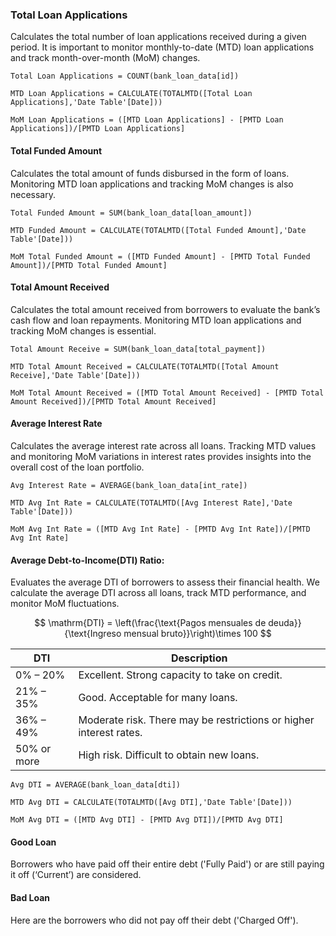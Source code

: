 ### Total Loan Applications
Calculates the total number of loan applications received during a given period. It is important to monitor monthly-to-date (MTD) loan applications and track month-over-month (MoM) changes.

```DAX
Total Loan Applications = COUNT(bank_loan_data[id])
```

```DAX
MTD Loan Applications = CALCULATE(TOTALMTD([Total Loan Applications],'Date Table'[Date]))
```

```DAX
MoM Loan Applications = ([MTD Loan Applications] - [PMTD Loan Applications])/[PMTD Loan Applications]
```

#### Total Funded Amount
Calculates the total amount of funds disbursed in the form of loans. Monitoring MTD loan applications and tracking MoM changes is also necessary.

```DAX
Total Funded Amount = SUM(bank_loan_data[loan_amount])
```

```DAX
MTD Funded Amount = CALCULATE(TOTALMTD([Total Funded Amount],'Date Table'[Date]))
```

```DAX
MoM Total Funded Amount = ([MTD Funded Amount] - [PMTD Total Funded Amount])/[PMTD Total Funded Amount]
```

#### Total Amount Received
Calculates the total amount received from borrowers to evaluate the bank’s cash flow and loan repayments. Monitoring MTD loan applications and tracking MoM changes is essential.

```DAX
Total Amount Receive = SUM(bank_loan_data[total_payment])
```

```DAX
MTD Total Amount Received = CALCULATE(TOTALMTD([Total Amount Receive],'Date Table'[Date]))
```

```DAX
MoM Total Amount Received = ([MTD Total Amount Received] - [PMTD Total Amount Received])/[PMTD Total Amount Received]
```

#### Average Interest Rate
Calculates the average interest rate across all loans. Tracking MTD values and monitoring MoM variations in interest rates provides insights into the overall cost of the loan portfolio.

```DAX
Avg Interest Rate = AVERAGE(bank_loan_data[int_rate])
```

```DAX
MTD Avg Int Rate = CALCULATE(TOTALMTD([Avg Interest Rate],'Date Table'[Date]))
```

```DAX
MoM Avg Int Rate = ([MTD Avg Int Rate] - [PMTD Avg Int Rate])/[PMTD Avg Int Rate]
```

#### Average Debt-to-Income(DTI) Ratio: 
Evaluates the average DTI of borrowers to assess their financial health. We calculate the average DTI across all loans, track MTD performance, and monitor MoM fluctuations.

$$
\mathrm{DTI} = \left(\frac{\text{Pagos mensuales de deuda}}{\text{Ingreso mensual bruto}}\right)\times 100
$$

DTI  | Description
------------- | -------------
0% – 20%  |  Excellent. Strong capacity to take on credit.
21% – 35%  |  Good. Acceptable for many loans.
36% – 49%  |  Moderate risk. There may be restrictions or higher interest rates.
50% or more  |  High risk. Difficult to obtain new loans.

```DAX
Avg DTI = AVERAGE(bank_loan_data[dti])
```

```DAX
MTD Avg DTI = CALCULATE(TOTALMTD([Avg DTI],'Date Table'[Date]))
```

```DAX
MoM Avg DTI = ([MTD Avg DTI] - [PMTD Avg DTI])/[PMTD Avg DTI]
```

#### Good Loan 
Borrowers who have paid off their entire debt ('Fully Paid') or are still paying it off (‘Current’) are considered.




#### Bad Loan 
Here are the borrowers who did not pay off their debt ('Charged Off'). 